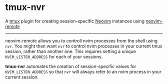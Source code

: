 # tmux-nvr
A [tmux](https://tmux.github.io) plugin for creating session-specific
[Neovim](https://neovim.io) instances using
[neovim-remote](https://github.com/mhinz/neovim-remote)

---

neovim-remote allows you to controll nvim processes from the shell using `nvr`.
You might then want `nvr` to control nvim processes in your current tmux session,
rather than another one. This requires setting a unique `NVIM_LISTEN_ADDRESS` for
each of your sessions.

**tmux-nvr** automates the creation of session-specific values for
`NVIM_LISTEN_ADDRESS` so that `nvr` will always refer to an nvim process in your
current session.
